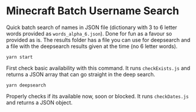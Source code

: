 # Minecraft Batch Username Search

Quick batch search of names in JSON file (dictionary with 3 to 6 letter words provided as `words_alpha_6.json`). Done for fun as a favour so provided as is. The results folder has a file you can use for deepsearch and a file with the deepsearch results given at the time (no 6 letter words).


```
yarn start
```
First check basic availability with this command. It runs `checkExists.js` and returns a JSON array that can go straight in the deep search. 


```
yarn deepsearch
```
Properly checks if its available now, soon or blocked. It runs `checkDates.js` and returns a JSON object.
